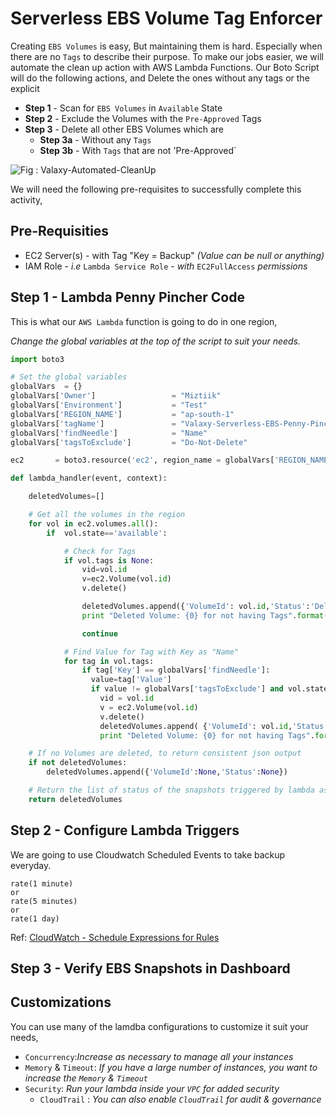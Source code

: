 # Serverless EBS Volume Tag Enforcer
Creating `EBS Volumes` is easy, But maintaining them is hard. Especially when there are no `Tags` to describe their purpose. To make our jobs easier, we will automate the clean up action with AWS Lambda Functions.
Our Boto Script will do the following actions,
 and Delete the ones without any tags or the explicit
- **Step 1** - Scan for `EBS Volumes` in `Available` State
- **Step 2** - Exclude the Volumes with the `Pre-Approved` Tags
- **Step 3** - Delete all other EBS Volumes which are
  - **Step 3a** - Without any `Tags`
  - **Step 3b** - With `Tags` that are not 'Pre-Approved`

![Fig : Valaxy-Automated-CleanUp](https://raw.githubusercontent.com/miztiik/serverless-backup/master/images/Serverless-Backup.jpg)

We will need the following pre-requisites to successfully complete this activity,
## Pre-Requisities
- EC2 Server(s) - with Tag "Key = Backup" _(Value can be null or anything)_
- IAM Role - _i.e_ `Lambda Service Role` - _with_ `EC2FullAccess` _permissions_


## Step 1 - Lambda Penny Pincher Code
This is what our `AWS Lambda` function is going to do in one region,

_Change the global variables at the top of the script to suit your needs._
```py
import boto3

# Set the global variables
globalVars  = {}
globalVars['Owner']                 = "Miztiik"
globalVars['Environment']           = "Test"
globalVars['REGION_NAME']           = "ap-south-1"
globalVars['tagName']               = "Valaxy-Serverless-EBS-Penny-Pincher"
globalVars['findNeedle']            = "Name"
globalVars['tagsToExclude']         = "Do-Not-Delete"

ec2       = boto3.resource('ec2', region_name = globalVars['REGION_NAME'] )

def lambda_handler(event, context):

    deletedVolumes=[]

    # Get all the volumes in the region
    for vol in ec2.volumes.all():
        if  vol.state=='available':

            # Check for Tags
            if vol.tags is None:
                vid=vol.id
                v=ec2.Volume(vol.id)
                v.delete()

                deletedVolumes.append({'VolumeId': vol.id,'Status':'Delete Initiated'})
                print "Deleted Volume: {0} for not having Tags".format( vid )

                continue

            # Find Value for Tag with Key as "Name"
            for tag in vol.tags:
                if tag['Key'] == globalVars['findNeedle']:
                  value=tag['Value']
                  if value != globalVars['tagsToExclude'] and vol.state == 'available' :
                    vid = vol.id
                    v = ec2.Volume(vol.id)
                    v.delete()
                    deletedVolumes.append( {'VolumeId': vol.id,'Status':'Delete Initiated'} )
                    print "Deleted Volume: {0} for not having Tags".format( vid )

    # If no Volumes are deleted, to return consistent json output
    if not deletedVolumes:
        deletedVolumes.append({'VolumeId':None,'Status':None})

    # Return the list of status of the snapshots triggered by lambda as list
    return deletedVolumes

```

## Step 2 - Configure Lambda Triggers
We are going to use Cloudwatch Scheduled Events to take backup everyday.
```
rate(1 minute)
or
rate(5 minutes)
or
rate(1 day)
```
Ref: [CloudWatch - Schedule Expressions for Rules](http://docs.aws.amazon.com/AmazonCloudWatch/latest/events/ScheduledEvents.html#RateExpressions)

## Step 3 - Verify EBS Snapshots in Dashboard

## Customizations
You can use many of the lamdba configurations to customize it suit your needs,

- `Concurrency`:_Increase as necessary to manage all your instances_
- `Memory` & `Timeout`: _If you have a large number of instances, you want to increase the `Memory` & `Timeout`_
- `Security`: _Run your lambda inside your `VPC` for added security_
  - `CloudTrail` : _You can also enable `CloudTrail` for audit & governance_

